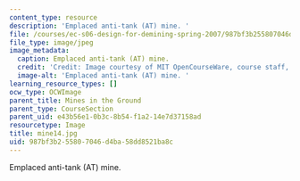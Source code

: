 ```yaml
---
content_type: resource
description: 'Emplaced anti-tank (AT) mine. '
file: /courses/ec-s06-design-for-demining-spring-2007/987bf3b255807046d4ba58dd8521ba8c_mine14.jpg
file_type: image/jpeg
image_metadata:
  caption: Emplaced anti-tank (AT) mine.
  credit: 'Credit: Image courtesy of MIT OpenCourseWare, course staff, and students.'
  image-alt: 'Emplaced anti-tank (AT) mine. '
learning_resource_types: []
ocw_type: OCWImage
parent_title: Mines in the Ground
parent_type: CourseSection
parent_uid: e43b56e1-0b3c-8b54-f1a2-14e7d37158ad
resourcetype: Image
title: mine14.jpg
uid: 987bf3b2-5580-7046-d4ba-58dd8521ba8c
---
```

Emplaced anti-tank (AT) mine. 

